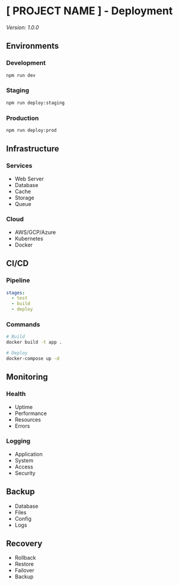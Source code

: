 # [ PROJECT NAME ] - Deployment
*Version: 1.0.0*

## Environments

### Development
```bash
npm run dev
```

### Staging
```bash
npm run deploy:staging
```

### Production
```bash
npm run deploy:prod
```

## Infrastructure

### Services
- Web Server
- Database
- Cache
- Storage
- Queue

### Cloud
- AWS/GCP/Azure
- Kubernetes
- Docker

## CI/CD

### Pipeline
```yaml
stages:
  - test
  - build
  - deploy
```

### Commands
```bash
# Build
docker build -t app .

# Deploy
docker-compose up -d
```

## Monitoring

### Health
- Uptime
- Performance
- Resources
- Errors

### Logging
- Application
- System
- Access
- Security

## Backup
- Database
- Files
- Config
- Logs

## Recovery
- Rollback
- Restore
- Failover
- Backup